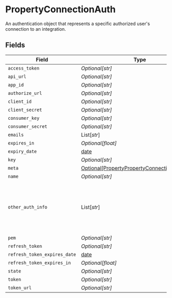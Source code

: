 # PropertyConnectionAuth

An authentication object that represents a specific authorized user's connection to an integration.


## Fields

| Field                                                                                                                     | Type                                                                                                                      | Required                                                                                                                  | Description                                                                                                               |
| ------------------------------------------------------------------------------------------------------------------------- | ------------------------------------------------------------------------------------------------------------------------- | ------------------------------------------------------------------------------------------------------------------------- | ------------------------------------------------------------------------------------------------------------------------- |
| `access_token`                                                                                                            | *Optional[str]*                                                                                                           | :heavy_minus_sign:                                                                                                        | N/A                                                                                                                       |
| `api_url`                                                                                                                 | *Optional[str]*                                                                                                           | :heavy_minus_sign:                                                                                                        | N/A                                                                                                                       |
| `app_id`                                                                                                                  | *Optional[str]*                                                                                                           | :heavy_minus_sign:                                                                                                        | N/A                                                                                                                       |
| `authorize_url`                                                                                                           | *Optional[str]*                                                                                                           | :heavy_minus_sign:                                                                                                        | N/A                                                                                                                       |
| `client_id`                                                                                                               | *Optional[str]*                                                                                                           | :heavy_minus_sign:                                                                                                        | N/A                                                                                                                       |
| `client_secret`                                                                                                           | *Optional[str]*                                                                                                           | :heavy_minus_sign:                                                                                                        | N/A                                                                                                                       |
| `consumer_key`                                                                                                            | *Optional[str]*                                                                                                           | :heavy_minus_sign:                                                                                                        | N/A                                                                                                                       |
| `consumer_secret`                                                                                                         | *Optional[str]*                                                                                                           | :heavy_minus_sign:                                                                                                        | N/A                                                                                                                       |
| `emails`                                                                                                                  | List[*str*]                                                                                                               | :heavy_minus_sign:                                                                                                        | N/A                                                                                                                       |
| `expires_in`                                                                                                              | *Optional[float]*                                                                                                         | :heavy_minus_sign:                                                                                                        | N/A                                                                                                                       |
| `expiry_date`                                                                                                             | [date](https://docs.python.org/3/library/datetime.html#date-objects)                                                      | :heavy_minus_sign:                                                                                                        | N/A                                                                                                                       |
| `key`                                                                                                                     | *Optional[str]*                                                                                                           | :heavy_minus_sign:                                                                                                        | N/A                                                                                                                       |
| `meta`                                                                                                                    | [Optional[PropertyPropertyConnectionAuthMeta]](../../models/shared/propertypropertyconnectionauthmeta.md)                 | :heavy_minus_sign:                                                                                                        | N/A                                                                                                                       |
| `name`                                                                                                                    | *Optional[str]*                                                                                                           | :heavy_minus_sign:                                                                                                        | N/A                                                                                                                       |
| `other_auth_info`                                                                                                         | List[*str*]                                                                                                               | :heavy_minus_sign:                                                                                                        | When integration.auth_type = "other", this field contains the authentication credentials in the same order as token_names |
| `pem`                                                                                                                     | *Optional[str]*                                                                                                           | :heavy_minus_sign:                                                                                                        | N/A                                                                                                                       |
| `refresh_token`                                                                                                           | *Optional[str]*                                                                                                           | :heavy_minus_sign:                                                                                                        | N/A                                                                                                                       |
| `refresh_token_expires_date`                                                                                              | [date](https://docs.python.org/3/library/datetime.html#date-objects)                                                      | :heavy_minus_sign:                                                                                                        | N/A                                                                                                                       |
| `refresh_token_expires_in`                                                                                                | *Optional[float]*                                                                                                         | :heavy_minus_sign:                                                                                                        | N/A                                                                                                                       |
| `state`                                                                                                                   | *Optional[str]*                                                                                                           | :heavy_minus_sign:                                                                                                        | N/A                                                                                                                       |
| `token`                                                                                                                   | *Optional[str]*                                                                                                           | :heavy_minus_sign:                                                                                                        | N/A                                                                                                                       |
| `token_url`                                                                                                               | *Optional[str]*                                                                                                           | :heavy_minus_sign:                                                                                                        | N/A                                                                                                                       |